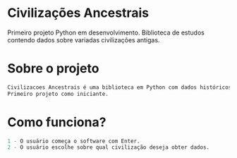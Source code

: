 # Civilizações Ancestrais
Primeiro projeto Python em desenvolvimento. Biblioteca de estudos contendo dados sobre variadas civilizações antigas.

# Sobre o projeto
```python
Civilizacoes Ancestrais é uma biblioteca em Python com dados históricos sobre variadas civilizacoes antigas.
Primeiro projeto como iniciante.
``` 
# Como funciona?
```python
1 - O usuário começa o software com Enter.
2 - O usuário escolhe sobre qual civilização deseja obter dados. 
``` 
